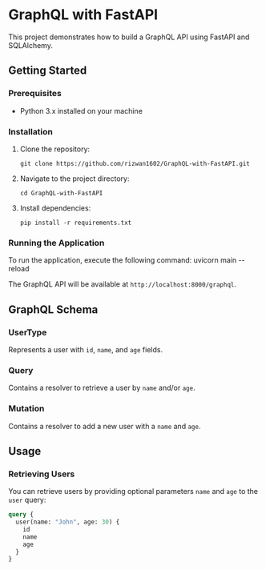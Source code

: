 # GraphQL with FastAPI

This project demonstrates how to build a GraphQL API using FastAPI and SQLAlchemy.

## Getting Started

### Prerequisites

- Python 3.x installed on your machine

### Installation

1. Clone the repository:

    ```
    git clone https://github.com/rizwan1602/GraphQL-with-FastAPI.git
    ```

2. Navigate to the project directory:

    ```
    cd GraphQL-with-FastAPI
    ```

3. Install dependencies:

    ```
    pip install -r requirements.txt
    ```

### Running the Application

To run the application, execute the following command:
uvicorn main --reload

The GraphQL API will be available at `http://localhost:8000/graphql`.

## GraphQL Schema

### UserType

Represents a user with `id`, `name`, and `age` fields.

### Query

Contains a resolver to retrieve a user by `name` and/or `age`.

### Mutation

Contains a resolver to add a new user with a `name` and `age`.

## Usage

### Retrieving Users

You can retrieve users by providing optional parameters `name` and `age` to the `user` query:

```graphql
query {
  user(name: "John", age: 30) {
    id
    name
    age
  }
}
